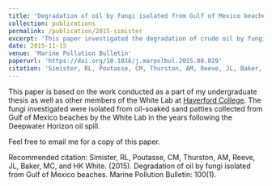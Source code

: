 ```yaml
---
title: "Degradation of oil by fungi isolated from Gulf of Mexico beaches"
collection: publications
permalink: /publication/2015-simister
excerpt: 'This paper investigated the degradation of crude oil by fungi and observed preferential degradation of lower molecular weight short chain n-alkanes and PAHs.'
date: 2015-11-15
venue: 'Marine Pollution Bulletin'
paperurl: 'https://doi.org/10.1016/j.marpolbul.2015.08.029'
citation: 'Simister, RL, Poutasse, CM, Thurston, AM, Reeve, JL, Baker, MC, and HK White. (2015). Degradation of oil by fungi isolated from Gulf of Mexico beaches. Marine Pollution Bulletin: 100(1).'
---
```

This paper is based on the work conducted as a part of my undergraduate thesis as well as other members of the White Lab at [Haverford College](https://www.haverford.edu/). The fungi investigated were isolated from oil-soaked sand patties collected from Gulf of Mexico beaches by the White Lab in the years following the Deepwater Horizon oil spill.

Feel free to email me for a copy of this paper.

Recommended citation: Simister, RL, Poutasse, CM, Thurston, AM, Reeve, JL, Baker, MC, and HK White. (2015). Degradation of oil by fungi isolated from Gulf of Mexico beaches. Marine Pollution Bulletin: 100(1).
